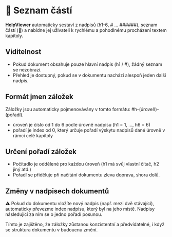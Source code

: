 # 🔖 Seznam částí

**HelpViewer** automaticky sestaví z nadpisů (h1-6, # ... ######), seznam částí (🔖) a nabídne jej uživateli k rychlému a pohodlnému procházení textem kapitoly. 

## Viditelnost
- Pokud dokument obsahuje pouze hlavní nadpis (h1 / #), žádný seznam se nezobrazí.
- Přehled je dostupný, pokud se v dokumentu nachází alespoň jeden další nadpis.

## Formát jmen záložek

Záložky jsou automaticky pojmenovávány v tomto formátu: #h-(úroveň)-(pořadí).
  - úroveň je číslo od 1 do 6 podle úrovně nadpisu (h1 = 1, ..., h6 = 6)
  - pořadí je index od 0, který určuje pořadí výskytu nadpisů dané úrovně v rámci celé kapitoly

## Určení pořadí záložek

- Počítadlo je oddělené pro každou úroveň (h1 má svůj vlastní čítač, h2 jiný atd.)
- Pořadí se přiděluje při načítání dokumentu zleva doprava, shora dolů.

## Změny v nadpisech dokumentů

⚠ Pokud do dokumentu vložíte nový nadpis (např. mezi dvě stávající), automaticky převezme index nadpisu, který byl na jeho místě. Nadpisy následující za ním se o jedno pořadí posunou.

Tímto je zajištěno, že záložky zůstanou konzistentní a předvídatelné, i když se struktura dokumentu v budoucnu změní.
